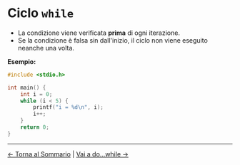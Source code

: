 # Ciclo `while`

- La condizione viene verificata **prima** di ogni iterazione.
- Se la condizione è falsa sin dall'inizio, il ciclo non viene eseguito neanche una volta.

**Esempio:**
```c
#include <stdio.h>

int main() {
    int i = 0;
    while (i < 5) {
        printf("i = %d\n", i);
        i++;
    }
    return 0;
}
```

---

[← Torna al Sommario](README.md) | [Vai a do...while →](do-while.md)

